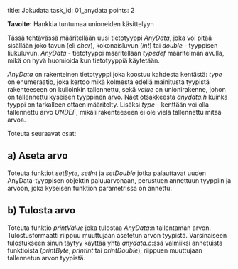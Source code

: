 title: Jokudata
task_id: 01_anydata
points: 2

**Tavoite:** Hankkia tuntumaa unioneiden käsittelyyn

Tässä tehtävässä määritellään uusi tietotyyppi _AnyData_, joka voi
pitää sisällään joko tavun (eli _char_), kokonaisluvun (_int_) tai
_double_ - tyyppisen liukuluvun. _AnyData_ - tietotyyppi määritellään
_typedef_ määritelmän avulla, mikä on hyvä huomioida kun tietotyyppiä
käytetään.

_AnyData_ on rakenteinen tietotyyppi joka koostuu kahdesta kentästä:
_type_ on enumeraatio, joka kertoo mikä kolmesta edellä mainitusta
tyypistä rakenteeseen on kulloinkin tallennettu, sekä _value_ on
unionirakenne, johon on tallennettu kyseisen tyyppinen arvo. Näet
otsakkeesta _anydata.h_ kuinka tyyppi on tarkalleen ottaen
määritelty. Lisäksi _type_ - kenttään voi olla tallennettu arvo
_UNDEF_, mikäli rakenteeseen ei ole vielä tallennettu mitää arvoa.
  
Toteuta seuraavat osat:

## a) Aseta arvo

Toteuta funktiot _setByte_, _setInt_ ja _setDouble_ jotka palauttavat
uuden AnyData-tyyppisen objektin paluuarvonaan, perustuen annettuun
tyyppiin ja arvoon, joka kyseisen funktion parametrissa on annettu.

## b) Tulosta arvo

Toteuta funktio _printValue_ joka tulostaa _AnyData_:n tallentaman
arvon. Tulostusformaatti riippuu muuttujaan asetetun arvon
tyypistä. Varsinaiseen tulostukseen sinun täytyy käyttää yhtä
_anydata.c_:ssä valmiiksi annetuista funktioista (_printByte_,
_printInt_ tai _printDouble_), riippuen muuttujaan tallennetun arvon
tyypistä.
